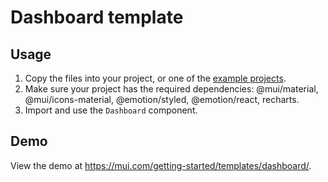 # Dashboard template

## Usage

<!-- #default-branch-switch -->

1. Copy the files into your project, or one of
   the [example projects](https://github.com/mui/material-ui/tree/master/examples).
2. Make sure your project has the required dependencies: @mui/material, @mui/icons-material, @emotion/styled,
   @emotion/react, recharts.
3. Import and use the `Dashboard` component.

## Demo

<!-- #default-branch-switch -->

View the demo at https://mui.com/getting-started/templates/dashboard/.
